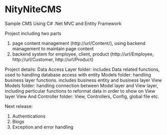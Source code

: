 # NityNiteCMS
Sample CMS Using C# .Net MVC and Entity Framework

Project including two parts
1. page content management (http://url/Content/), using backend management to maintain page content
2. backend system for employee, client, product (http://url/Employee, http://url/Customer, http://url/Product)

Project details:
Data Access Layer folder: includes Data related functions, used to handling database access with entity
Models folder: handling business layer functions. includes business entity and business layer
View Models folder: handling connection between Model layer and View layer, including perticular functions to reformat data in order to show on View layer
View And Controller folder: View, Controllers, Config, global file etc.

Next release:
1. Authentications
2. Blogs
3. Exception and error handling
